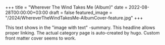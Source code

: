 +++
title = "Wherever The Wind Takes Me (Album)"
date = 2022-08-28T00:00:00+03:00
draft = false
featured_image = "/2024/WhereverTheWindTakesMe-AlbumCover-feature.jpg"
+++

This text shows in the "image with text" -summary.
This headline allows proper linking.
The actual category page is auto-created by hugo.
Custom front matter cover seems to work.
